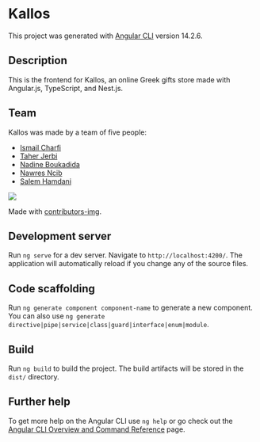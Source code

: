 # Kallos

This project was generated with [Angular CLI](https://github.com/angular/angular-cli) version 14.2.6.

## Description

This is the frontend for Kallos, an online Greek gifts store made with Angular.js, TypeScript, and Nest.js.

## Team
Kallos was made by a team of five people: 

- [Ismail Charfi](https://github.com/ismailcharfi)
- [Taher Jerbi](https://github.com/taherjerbi)
- [Nadine Boukadida](https://github.com/nadineboukadida)
- [Nawres Ncib](https://github.com/nawresncib12)
- [Salem Hamdani](https://github.com/salemhamdani)

<a href="https://github.com/Tanu-N-Prabhu/Python/graphs/contributors">
  <img src="https://contrib.rocks/image?repo=nawresncib12/kallos"/>
</a>

Made with [contributors-img](https://contrib.rocks).

## Development server

Run `ng serve` for a dev server. Navigate to `http://localhost:4200/`. The application will automatically reload if you change any of the source files.

## Code scaffolding

Run `ng generate component component-name` to generate a new component. You can also use `ng generate directive|pipe|service|class|guard|interface|enum|module`.

## Build

Run `ng build` to build the project. The build artifacts will be stored in the `dist/` directory.

## Further help

To get more help on the Angular CLI use `ng help` or go check out the [Angular CLI Overview and Command Reference](https://angular.io/cli) page.
